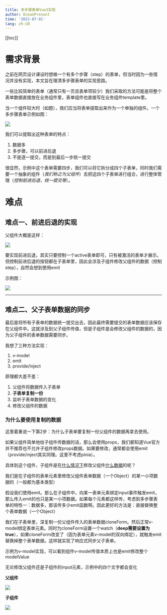```yaml
---
title: 多步骤表单Vue3实现
author: OceanPresent
time: '2022-07-01'
lang: zh-CN
---
```


[[toc]]

# 需求背景

之前在网页设计课设时想做一个有多个步骤（step）的表单，但当时因为一些情况并没有实现，本文旨在理清多步骤表单的实现思路。

一些比较简单的表单（通常只有一页且表单项较少）我们采取的方法可能是将整个表单数据直接放在业务组件里，表单组件也直接写在业务组件template里。

当一个组件较大时（如题），我们应当将表单提取出来作为一个单独的组件。一个多步骤表单示例如图：

![](http://res.oceanpresent.art/blog/202207011434586.png)

我们可以提取出这种表单的特点：

1. 数据多
2. 多步骤，可以前进后退
3. 不是逐一提交，而是到最后一步统一提交

很显然，示例中这个表单需要四步，我们可以将它拆分成四个子表单，同时我们需要一个抽象的组件（*我们称之为父组件*）去把这四个子表单进行组合，进行整体管理（*控制前进后退，统一提交等*）。

# 难点
## 难点一、前进后退的实现

父组件大概是这样：

![](http://res.oceanpresent.art/blog/202207011434588.png)

要实现前进后退，其实只要控制一个active表单即可，只有被激活的表单才展示。但控制前进后退的按钮都在子表单里，因此会涉及子组件修改父组件的数据（控制step），自然会想到使用emit

示例图：

![](http://res.oceanpresent.art/blog/202207011434589.png)

----

## 难点二、父子表单数据的同步

最后是将所有子表单的数据统一提交出去，因此最终需要提交的表单数据应该保存在父组件中。这就涉及到父子组件传值，但是子组件是会修改父组件的数据的，因为父子组件的表单数据需要同步。

我想了三种方法实现：

1. v-model
2. emit
3. provide/inject

原理都大差不差：

1. 父组件将数据传入子表单
2. **子表单复制一份**
3. 监听子表单数据的变化
4. 修改父组件的数据

### 为什么要使用复制的数据

这里着重说一下第2步：为什么子表单要复制一份父组件的数据再拿去使用。

如果父组件简单地给子组件传数据的话，那么会使用props，我们都知道Vue官方并不推荐也不允许子组件修改props数据。如果要修改，通常都会使用emit（provide/inject其实同理。这里不考虑pinia）。

具体到这个组件，子组件是在<u>什么情况下</u>修改父组件<u>什么数据</u>的呢？

我们是在子组件的表单元素里修改父组件表单数据（一个Object）的某一小项数据的（一般都为基本类型）

假设我们使用emit。那么在子组件中，向某一表单元素绑定input事件触发emit，那么传入emit的也只是某一小项数据。如果每个元素都这样传，考虑到多步骤表单的特性一：数据多，那该传多少emit函数啊。因此更好的方法是：直接替换整个表单数据（一个Object）

我们在子表单里，深复制一份父组件传入的表单数据cloneForm。然后正常v-model绑定表单元素。同时为cloneForm设置一个watch（**deep需要设置为true**），如果cloneForm改变了（因为表单元素v-model的双向绑定），就触发emit替换掉整个表单数据。这样就实现了响应式同步父子表单。

示例为v-model实现，可以看到组件v-model传值本质上也是emit修改整个modelValue

无论修改父组件还是子组件的input元素，示例中的四个文字都会变化

**父组件**

![](http://res.oceanpresent.art/blog/202207011434590.png)

**子组件**

![](http://res.oceanpresent.art/blog/202207011434591.png)
